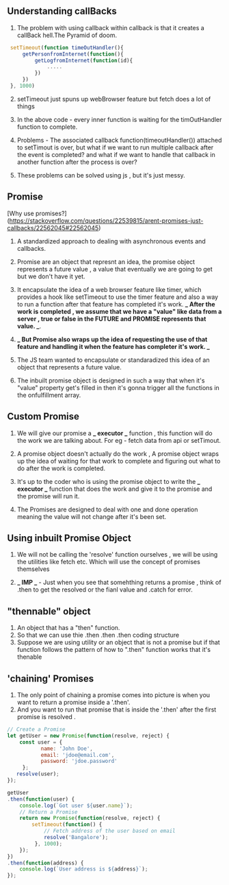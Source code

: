 ## Understanding callBacks

1. The problem with using callback within callback is that it creates a callBack hell.The Pyramid of doom.

```javascript
 setTimeout(function timeOutHandler(){
     getPersonfromInternet(function(){
         getLogfromInternet(function(id){
             .....
         })
     })
 }, 1000)

```

2. setTimeout just spuns up webBrowser feature but fetch does a lot of things

3. In the above code - every inner function is waiting for the timOutHandler function to complete.

4. Problems - The associated callback function(timeoutHandler()) attached to setTimout is over, but what if we want to run multiple callback after the event is completed? and what if we want to handle that callback in another function after the process is over?

5. These problems can be solved using js , but it's just messy.

## Promise

[Why use promises?] (https://stackoverflow.com/questions/22539815/arent-promises-just-callbacks/22562045#22562045)

1. A standardized approach to dealing with asynchronous events and callbacks.

2. Promise are an object that represnt an idea, the promise object represents a future value , a value that eventually we are going to get but we don't have it yet.

3. It encapsulate the idea of a web browser feature like timer, which provides a hook like setTimeout to use the timer feature and also a way to run a function after that feature has completed it's work.
   **_ After the work is completed , we assume that we have a "value" like data from a server , true or false in the FUTURE and PROMISE represents that value. _**.

4. **_ But Promise also wraps up the idea of requesting the use of that feature and handling it when the feature has completer it's work. _**

5. The JS team wanted to encapsulate or standaradized this idea of an object that represents a future value.

6. The inbuilt promise object is designed in such a way that when it's "value" property get's filled in then it's gonna trigger all the functions in the onfulfillment array.

## Custom Promise

1. We will give our promise a **_ executor _** function , this function will do the work we are talking about. For eg - fetch data from api or setTimout.

2. A promise object doesn't actually do the work , A promise object wraps up the idea of waiting for that work to complete and figuring out what to do after the work is completed.

3. It's up to the coder who is using the promise object to write the **_ executor _** function that does the work and give it to the promise and the promise will run it.

4. The Promises are designed to deal with one and done operation meaning the value will not change after it's been set.

## Using inbuilt Promise Object

1. We will not be calling the 'resolve' function ourselves , we will be using the utilities like fetch etc. Which will use the concept of promises themselves

2. **_ IMP _** - Just when you see that somehthing returns a promise , think of .then to get the resolved or the fianl value and .catch for error.

## "thennable" object

1. An object that has a "then" function.
2. So that we can use thie .then .then .then coding structure
3. Suppose we are using utility or an object that is not a promise but if that function follows the pattern of how to ".then" function works that it's thenable

## 'chaining' Promises

1. The  only point of chaining a promise comes into picture is when you want to return a promise inside a '.then'.
2. And you want to run that promise that is inside the '.then' after the first promise is resolved .

```javascript
// Create a Promise
let getUser = new Promise(function(resolve, reject) {
    const user = { 
           name: 'John Doe', 
           email: 'jdoe@email.com', 
           password: 'jdoe.password' 
     };
   resolve(user);
});

getUser
.then(function(user) {
    console.log(`Got user ${user.name}`);
    // Return a Promise
    return new Promise(function(resolve, reject) {
        setTimeout(function() {
            // Fetch address of the user based on email
            resolve('Bangalore');
         }, 1000);
    });
})
.then(function(address) {
    console.log(`User address is ${address}`);
});

```

